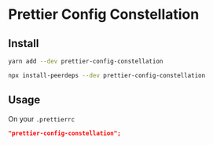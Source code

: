 # Prettier Config Constellation

## Install

```sh
yarn add --dev prettier-config-constellation

npx install-peerdeps --dev prettier-config-constellation
```

## Usage

On your `.prettierrc`

```json
"prettier-config-constellation";
```
